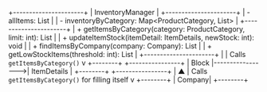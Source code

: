 +----------------------+
|  InventoryManager   |
+----------------------+
| - allItems: List<ItemDetails>  |
| - inventoryByCategory: Map<ProductCategory, List<ItemDetails>> |
+----------------------+
| + getItemsByCategory(category: ProductCategory, limit: int): List<ItemDetails> |
| + updateItemStock(itemDetail: ItemDetails, newStock: int): void |
| + findItemsByCompany(company: Company): List<ItemDetails> |
| + getLowStockItems(threshold: int): List<ItemDetails> |
+----------------------+
           |
           | Calls `getItemsByCategory()`
           v
+--------+                  +----------------+
| Block  |----------------->| ItemDetails    |
+--------+                  +----------------+
      |                         ▲
      | Calls `getItemsByCategory()` for filling itself
      v
+--------+
| Company|
+--------+
